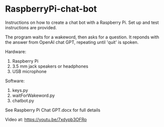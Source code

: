 # RaspberryPi-chat-bot

Instructions on how to create a chat bot with a Raspberry Pi. Set up and test instructions are provided.

The program waits for a wakeword, then asks for a question. It reponds with the answer from OpenAI chat GPT, repeating until 'quit' is spoken.

Hardware:
1. Raspberry Pi
2. 3.5 mm jack speakers or headphones
3. USB microphone


Software:
1. keys.py
2. waitForWakeword.py
3. chatbot.py

See Raspberry Pi Chat GPT.docx for full details

Video at: https://youtu.be/7xdypb3OFRo
